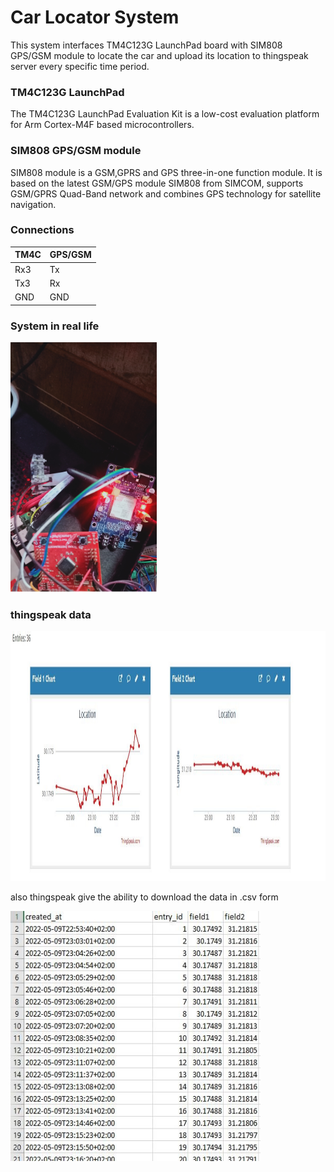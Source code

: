 
# Car Locator System

This system interfaces TM4C123G LaunchPad board with SIM808 GPS/GSM module to locate the car and upload its 
location to thingspeak server every specific time period. 


### TM4C123G LaunchPad
The TM4C123G LaunchPad Evaluation Kit is a low-cost evaluation platform for Arm Cortex-M4F based microcontrollers.


### SIM808 GPS/GSM module
SIM808 module is a GSM,GPRS and GPS three-in-one function module. It is based on the latest GSM/GPS module SIM808 from SIMCOM, supports GSM/GPRS Quad-Band network and combines GPS technology for satellite navigation.

### Connections

| TM4C | GPS/GSM |
|------|---------|
| Rx3  | Tx      |
| Tx3  | Rx      |
| GND  | GND     |

### System in real life 

<img src="Images/real_hardware.jpg" height="400">

### thingspeak data

<img src="Images/thingspeak_data1.JPG" width="800" height="400">

also thingspeak give the ability to download the data in .csv form 

<img src="Images/thingspeak_data2.JPG" width="400" height="400">






